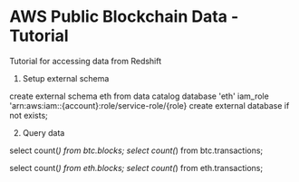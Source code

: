 # AWS Public Blockchain Data - Tutorial
Tutorial for accessing data from Redshift 

1. Setup external schema

create external schema eth
from data catalog
database 'eth' 
iam_role 'arn:aws:iam::{account}:role/service-role/{role}
create external database if not exists;

2. Query data

select count(*) from btc.blocks;
select count(*) from btc.transactions;

select count(*) from eth.blocks;
select count(*) from eth.transactions;